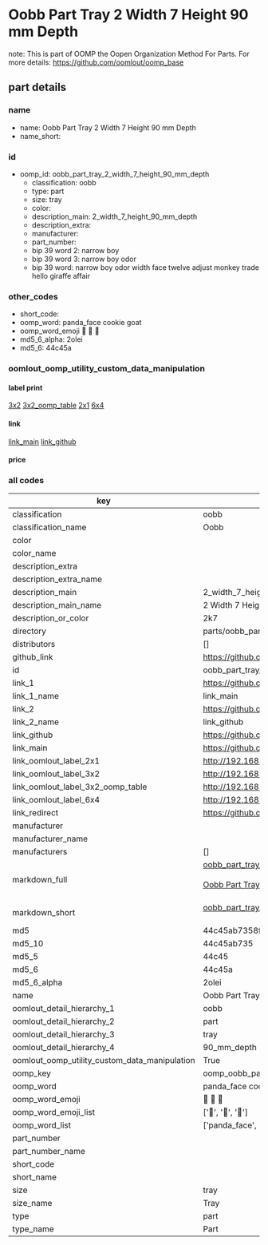 # Oobb Part Tray 2 Width 7 Height 90 mm Depth  

note: This is part of OOMP the Oopen Organization Method For Parts. For more details: https://github.com/oomlout/oomp_base

##  part details
  







### name
* name: Oobb Part Tray 2 Width 7 Height 90 mm Depth
* name_short: 
### id
* oomp_id: oobb_part_tray_2_width_7_height_90_mm_depth
  * classification: oobb
  * type: part
  * size: tray
  * color: 
  * description_main: 2_width_7_height_90_mm_depth
  * description_extra: 
  * manufacturer: 
  * part_number: 
  * bip 39 word 2: narrow boy
  * bip 39 word 3: narrow boy odor
  * bip 39 word: narrow boy odor width face twelve adjust monkey trade hello giraffe affair

### other_codes
* short_code: 
* oomp_word: panda_face cookie goat
* oomp_word_emoji :panda_face: :cookie: :goat:
* md5_6_alpha: 2olei
* md5_6: 44c45a






### oomlout_oomp_utility_custom_data_manipulation
#### label print
[3x2](http://192.168.1.245:1112/?label=oomp%202olei)
[3x2_oomp_table](http://192.168.1.108:1112/?label=oomp%202olei)
[2x1](http://192.168.1.242:1112/?label=oomp%202olei)
[6x4](http://192.168.1.55:1112/?label=oomp%202olei)    

#### link

[link_main](https://github.com/oomlout/oomlout_oomp_version_1_messy/tree/main/parts/oobb_part_tray_2_width_7_height_90_mm_depth) [link_github](https://github.com/oomlout/oomlout_oomp_version_1_messy/tree/main/parts/oobb_part_tray_2_width_7_height_90_mm_depth)                             

#### price







### all codes 
| key | value |  
| --- | --- |  
| classification | oobb |  
| classification_name | Oobb |  
| color |  |  
| color_name |  |  
| description_extra |  |  
| description_extra_name |  |  
| description_main | 2_width_7_height_90_mm_depth |  
| description_main_name | 2 Width 7 Height 90 mm Depth |  
| description_or_color | 2k7 |  
| directory | parts/oobb_part_tray_2_width_7_height_90_mm_depth |  
| distributors | [] |  
| github_link | https://github.com/oomlout/oomlout_oomp_part_src/tree/main/parts/oobb_part_tray_2_width_7_height_90_mm_depth |  
| id | oobb_part_tray_2_width_7_height_90_mm_depth |  
| link_1 | https://github.com/oomlout/oomlout_oomp_version_1_messy/tree/main/parts/oobb_part_tray_2_width_7_height_90_mm_depth |  
| link_1_name | link_main |  
| link_2 | https://github.com/oomlout/oomlout_oomp_version_1_messy/tree/main/parts/oobb_part_tray_2_width_7_height_90_mm_depth |  
| link_2_name | link_github |  
| link_github | https://github.com/oomlout/oomlout_oomp_version_1_messy/tree/main/parts/oobb_part_tray_2_width_7_height_90_mm_depth |  
| link_main | https://github.com/oomlout/oomlout_oomp_version_1_messy/tree/main/parts/oobb_part_tray_2_width_7_height_90_mm_depth |  
| link_oomlout_label_2x1 | http://192.168.1.242:1112/?label=oomp%202olei |  
| link_oomlout_label_3x2 | http://192.168.1.245:1112/?label=oomp%202olei |  
| link_oomlout_label_3x2_oomp_table | http://192.168.1.108:1112/?label=oomp%202olei |  
| link_oomlout_label_6x4 | http://192.168.1.55:1112/?label=oomp%202olei |  
| link_redirect | https://github.com/oomlout/oomlout_oomp_version_1_messy/tree/main/parts/oobb_part_tray_2_width_7_height_90_mm_depth |  
| manufacturer |  |  
| manufacturer_name |  |  
| manufacturers | [] |  
| markdown_full | [oobb_part_tray_2_width_7_height_90_mm_depth](none)<br>[](none)<br>[Oobb Part Tray 2 Width 7 Height 90 Mm Depth](none)<br><br> |  
| markdown_short | [oobb_part_tray_2_width_7_height_90_mm_depth](none)<br><br> |  
| md5 | 44c45ab7358f2073ac28cfad3246ac98 |  
| md5_10 | 44c45ab735 |  
| md5_5 | 44c45 |  
| md5_6 | 44c45a |  
| md5_6_alpha | 2olei |  
| name | Oobb Part Tray 2 Width 7 Height 90 mm Depth |  
| oomlout_detail_hierarchy_1 | oobb |  
| oomlout_detail_hierarchy_2 | part |  
| oomlout_detail_hierarchy_3 | tray |  
| oomlout_detail_hierarchy_4 | 90_mm_depth |  
| oomlout_oomp_utility_custom_data_manipulation | True |  
| oomp_key | oomp_oobb_part_tray_2_width_7_height_90_mm_depth |  
| oomp_word | panda_face cookie goat |  
| oomp_word_emoji | :panda_face: :cookie: :goat: |  
| oomp_word_emoji_list | [':panda_face:', ':cookie:', ':goat:'] |  
| oomp_word_list | ['panda_face', 'cookie', 'goat'] |  
| part_number |  |  
| part_number_name |  |  
| short_code |  |  
| short_name |  |  
| size | tray |  
| size_name | Tray |  
| type | part |  
| type_name | Part |  
